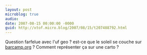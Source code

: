 ```yaml
---
layout: post
microblog: true
audio: 
date: 2007-08-15 00:00:00 -0000
guid: http://xtof.micro.blog/2007/08/15/t207488792.html
---
```

Question farfelue avec l'uf geo ? est-ce que le soleil se couche sur [barcamp.org](http://barcamp.org) ? Comment représenter ça sur une carto ?
